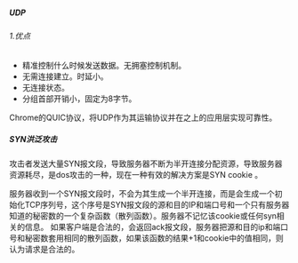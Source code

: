 ##### UDP

###### 1.优点

- 精准控制什么时候发送数据。无拥塞控制机制。
- 无需连接建立。时延小。
- 无连接状态。
- 分组首部开销小，固定为8字节。

Chrome的QUIC协议，将UDP作为其运输协议并在之上的应用层实现可靠性。

##### SYN洪泛攻击

攻击者发送大量SYN报文段，导致服务器不断为半开连接分配资源，导致服务器资源耗尽，是dos攻击的一种，现在一种有效的解决方案是SYN cookie 。

服务器收到一个SYN报文段时，不会为其生成一个半开连接，而是会生成一个初始化TCP序列号，这个序号是SYN报文段的源和目的IP和端口号和一个只有服务器知道的秘密数的一个复杂函数（散列函数）。服务器不记忆该cookie或任何syn相关的信息。 如果客户端是合法的，会返回ack报文段，服务器把源和目的ip和端口号和秘密数套用相同的散列函数，如果该函数的结果+1和cookie中的值相同，则认为请求是合法的。

